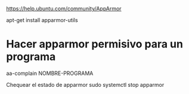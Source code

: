 https://help.ubuntu.com/community/AppArmor

apt-get install apparmor-utils

# Hacer apparmor permisivo para un programa
aa-complain NOMBRE-PROGRAMA


Chequear el estado de apparmor
sudo systemctl stop apparmor
